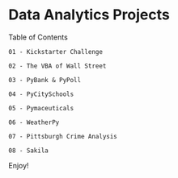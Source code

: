 # Data Analytics Projects

Table of Contents

	01 - Kickstarter Challenge

	02 - The VBA of Wall Street

	03 - PyBank & PyPoll

	04 - PyCitySchools

	05 - Pymaceuticals

	06 - WeatherPy

	07 - Pittsburgh Crime Analysis

	08 - Sakila

Enjoy!
